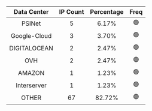 | Data Center | IP Count | Percentage | Freq |
|:------------:|:--------:|:-----------:|:-----:|
| PSINet | 5 | 6.17% | 🟢 |
| Google-Cloud | 3 | 3.70% | 🟢 |
| DIGITALOCEAN | 2 | 2.47% | 🟢 |
| OVH | 2 | 2.47% | 🟢 |
| AMAZON | 1 | 1.23% | 🟢 |
| Interserver | 1 | 1.23% | 🟢 |
| OTHER | 67 | 82.72% | 🟢 |